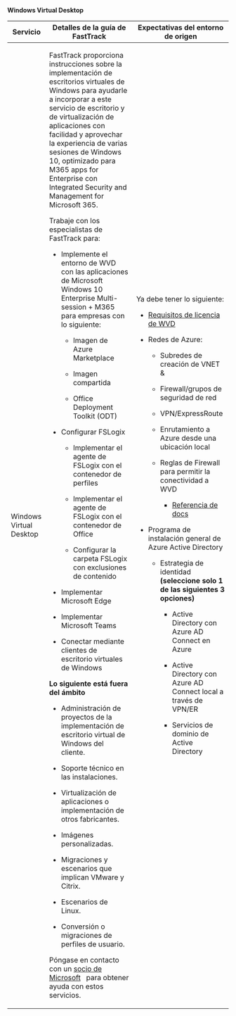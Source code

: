 **Windows Virtual Desktop**

<table>
<thead>
<tr class="header">
<th><strong>Servicio</strong></th>
<th><strong>Detalles de la guía de FastTrack</strong></th>
<th><strong>Expectativas del entorno de origen</strong></th>
</tr>
</thead>
<tbody>
<tr class="odd">
<td>Windows Virtual Desktop</td>
<td><p>FastTrack proporciona instrucciones sobre la implementación de escritorios virtuales de Windows para ayudarle a incorporar a este servicio de escritorio y de virtualización de aplicaciones con facilidad y aprovechar la experiencia de varias sesiones de Windows 10, optimizado para M365 apps for Enterprise con Integrated Security and Management for Microsoft 365.</p>
<p>Trabaje con los especialistas de FastTrack para:</p>
<ul>
<li><p>Implemente el entorno de WVD con las aplicaciones de Microsoft Windows 10 Enterprise Multi-session + M365 para empresas con lo siguiente:</p>
<ul>
<li><p>Imagen de Azure Marketplace</p></li>
<li><p>Imagen compartida</p></li>
<li><p>Office Deployment Toolkit (ODT)</p></li>
</ul></li>
<li><p>Configurar FSLogix</p>
<ul>
<li><p>Implementar el agente de FSLogix con el contenedor de perfiles</p></li>
<li><p>Implementar el agente de FSLogix con el contenedor de Office</p></li>
<li><p>Configurar la carpeta FSLogix con exclusiones de contenido</p></li>
</ul></li>
<li><p>Implementar Microsoft Edge</p></li>
<li><p>Implementar Microsoft Teams</p></li>
<li><p>Conectar mediante clientes de escritorio virtuales de Windows</p></li>
</ul>
<p><strong>Lo siguiente está fuera del ámbito</strong></p>
<ul>
<li><p>Administración de proyectos de la implementación de escritorio virtual de Windows del cliente.</p></li>
<li><p>Soporte técnico en las instalaciones.</p></li>
<li><p>Virtualización de aplicaciones o implementación de otros fabricantes.</p></li>
<li><p>Imágenes personalizadas.</p></li>
<li><p>Migraciones y escenarios que implican VMware y Citrix.</p></li>
<li><p>Escenarios de Linux.</p></li>
<li><p>Conversión o migraciones de perfiles de usuario.</p></li>
</ul>
<p>Póngase en contacto con un <a href="https://go.microsoft.com/fwlink/?linkid=2080150">socio de Microsoft</a>   para obtener ayuda con estos servicios.</p></td>
<td><p>Ya debe tener lo siguiente:</p>
<ul>
<li><p><a href="https://docs.microsoft.com/en-us/azure/virtual-desktop/overview#requirements">Requisitos de licencia de WVD</a></p></li>
<li><p>Redes de Azure:</p>
<ul>
<li><p>Subredes de creación de VNET &amp;</p></li>
<li><p>Firewall/grupos de seguridad de red</p></li>
<li><p>VPN/ExpressRoute</p></li>
<li><p>Enrutamiento a Azure desde una ubicación local</p></li>
<li><p>Reglas de Firewall para permitir la conectividad a WVD</p>
<ul>
<li><p><a href="https://docs.microsoft.com/en-us/azure/virtual-desktop/overview#supported-remote-desktop-clients">Referencia de docs</a></p></li>
</ul></li>
</ul></li>
<li><p>Programa de instalación general de Azure Active Directory</p>
<ul>
<li><p>Estrategia de identidad <strong>(seleccione solo 1 de las siguientes 3 opciones)</strong></p>
<ul>
<li><p>Active Directory con Azure AD Connect en Azure</p></li>
<li><p>Active Directory con Azure AD Connect local a través de VPN/ER</p></li>
<li><p>Servicios de dominio de Active Directory</p></li>
</ul></li>
</ul></li>
</ul></td>
</tr>
</tbody>
</table>
